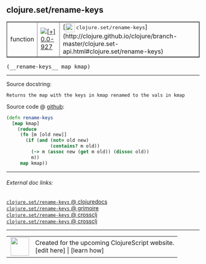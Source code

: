 ## clojure.set/rename-keys



 <table border="1">
<tr>
<td>function</td>
<td><a href="https://github.com/cljsinfo/cljs-api-docs/tree/0.0-927"><img valign="middle" alt="[+] 0.0-927" title="Added in 0.0-927" src="https://img.shields.io/badge/+-0.0--927-lightgrey.svg"></a> </td>
<td>
[<img height="24px" valign="middle" src="http://i.imgur.com/1GjPKvB.png"> <samp>clojure.set/rename-keys</samp>](http://clojure.github.io/clojure/branch-master/clojure.set-api.html#clojure.set/rename-keys)
</td>
</tr>
</table>


 <samp>
(__rename-keys__ map kmap)<br>
</samp>

---





Source docstring:

```
Returns the map with the keys in kmap renamed to the vals in kmap
```


Source code @ [github](https://github.com/clojure/clojurescript/blob/r2127/src/cljs/clojure/set.cljs#L72-L81):

```clj
(defn rename-keys
  [map kmap]
    (reduce 
     (fn [m [old new]]
       (if (and (not= old new)
                (contains? m old))
         (-> m (assoc new (get m old)) (dissoc old))
         m)) 
     map kmap))
```

<!--
Repo - tag - source tree - lines:

 <pre>
clojurescript @ r2127
└── src
    └── cljs
        └── clojure
            └── <ins>[set.cljs:72-81](https://github.com/clojure/clojurescript/blob/r2127/src/cljs/clojure/set.cljs#L72-L81)</ins>
</pre>

-->

---



###### External doc links:

[`clojure.set/rename-keys` @ clojuredocs](http://clojuredocs.org/clojure.set/rename-keys)<br>
[`clojure.set/rename-keys` @ grimoire](http://conj.io/store/v1/org.clojure/clojure/1.7.0-beta3/clj/clojure.set/rename-keys/)<br>
[`clojure.set/rename-keys` @ crossclj](http://crossclj.info/fun/clojure.set/rename-keys.html)<br>
[`clojure.set/rename-keys` @ crossclj](http://crossclj.info/fun/clojure.set.cljs/rename-keys.html)<br>

---

 <table>
<tr><td>
<img valign="middle" align="right" width="48px" src="http://i.imgur.com/Hi20huC.png">
</td><td>
Created for the upcoming ClojureScript website.<br>
[edit here] | [learn how]
</td></tr></table>

[edit here]:https://github.com/cljsinfo/cljs-api-docs/blob/master/cljsdoc/clojure.set/rename-keys.cljsdoc
[learn how]:https://github.com/cljsinfo/cljs-api-docs/wiki/cljsdoc-files

<!--

This information was too distracting to show to readers, but I'll leave it
commented here since it is helpful to:

- pretty-print the data used to generate this document
- and show how to retrieve that data



The API data for this symbol:

```clj
{:ns "clojure.set",
 :name "rename-keys",
 :signature ["[map kmap]"],
 :history [["+" "0.0-927"]],
 :type "function",
 :full-name-encode "clojure.set/rename-keys",
 :source {:code "(defn rename-keys\n  [map kmap]\n    (reduce \n     (fn [m [old new]]\n       (if (and (not= old new)\n                (contains? m old))\n         (-> m (assoc new (get m old)) (dissoc old))\n         m)) \n     map kmap))",
          :title "Source code",
          :repo "clojurescript",
          :tag "r2127",
          :filename "src/cljs/clojure/set.cljs",
          :lines [72 81]},
 :full-name "clojure.set/rename-keys",
 :clj-symbol "clojure.set/rename-keys",
 :docstring "Returns the map with the keys in kmap renamed to the vals in kmap"}

```

Retrieve the API data for this symbol:

```clj
;; from Clojure REPL
(require '[clojure.edn :as edn])
(-> (slurp "https://raw.githubusercontent.com/cljsinfo/cljs-api-docs/catalog/cljs-api.edn")
    (edn/read-string)
    (get-in [:symbols "clojure.set/rename-keys"]))
```

-->

